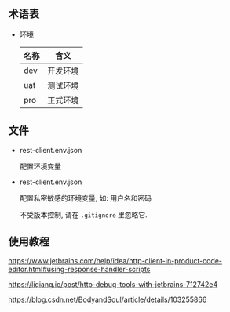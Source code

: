 

## 术语表

- 环境

    名称  | 含义  
    --- | ----
    dev | 开发环境
    uat | 测试环境
    pro | 正式环境


## 文件

- rest-client.env.json

    配置环境变量
    

- rest-client.env.json

    配置私密敏感的环境变量, 如: 用户名和密码
    
    不受版本控制, 请在 `.gitignore` 里忽略它.
    
    
## 使用教程

https://www.jetbrains.com/help/idea/http-client-in-product-code-editor.html#using-response-handler-scripts

https://liqiang.io/post/http-debug-tools-with-jetbrains-712742e4

https://blog.csdn.net/BodyandSoul/article/details/103255866